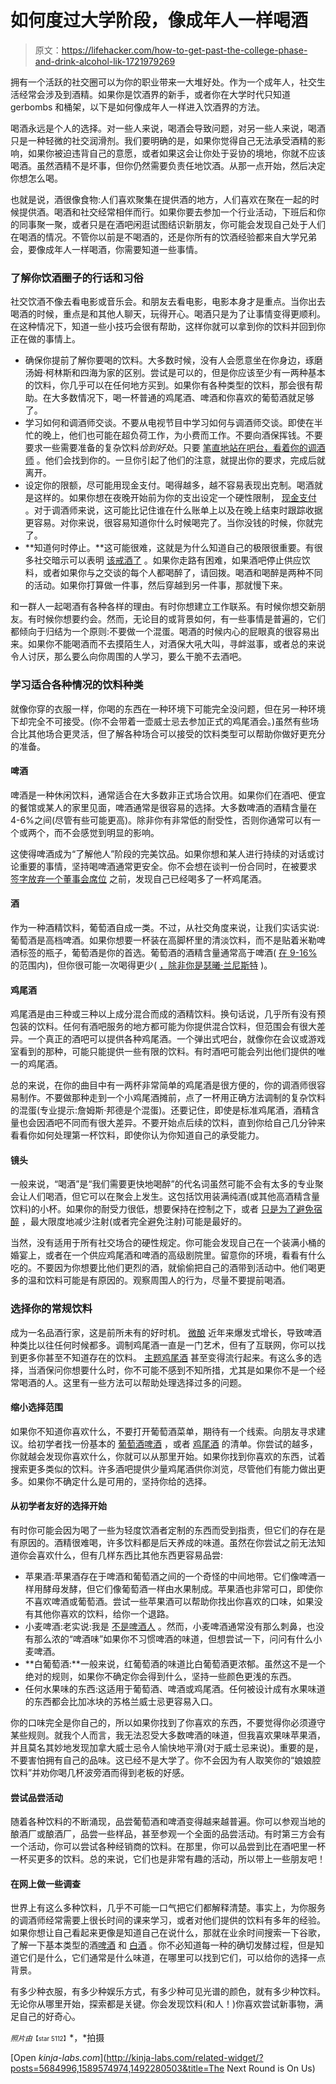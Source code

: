 # 如何度过大学阶段，像成年人一样喝酒

> 原文：<https://lifehacker.com/how-to-get-past-the-college-phase-and-drink-alcohol-lik-1721979269>

拥有一个活跃的社交圈可以为你的职业带来一大堆好处。作为一个成年人，社交生活经常会涉及到酒精。如果你是饮酒界的新手，或者你在大学时代只知道 gerbombs 和桶架，以下是如何像成年人一样进入饮酒界的方法。



喝酒永远是个人的选择。对一些人来说，喝酒会导致问题，对另一些人来说，喝酒只是一种轻微的社交润滑剂。我们要明确的是，如果你觉得自己无法承受酒精的影响，如果你被迫违背自己的意愿，或者如果这会让你处于妥协的境地，你就不应该喝酒。虽然酒精不是坏事，但你仍然需要负责任地饮酒。从那一点开始，然后决定你想怎么喝。

也就是说，酒很像食物:人们喜欢聚集在提供酒的地方，人们喜欢在聚在一起的时候提供酒。喝酒和社交经常相伴而行。如果你要去参加一个行业活动，下班后和你的同事聚一聚，或者只是在酒吧闲逛试图结识新朋友，你可能会发现自己处于人们在喝酒的情况。不管你以前是不喝酒的，还是你所有的饮酒经验都来自大学兄弟会，要像成年人一样喝酒，你需要知道一些事情。

### **了解你饮酒圈子的行话和习俗**

社交饮酒不像去看电影或音乐会。和朋友去看电影，电影本身才是重点。当你出去喝酒的时候，重点是和其他人聊天，玩得开心。喝酒只是为了让事情变得更顺利。在这种情况下，知道一些小技巧会很有帮助，这样你就可以拿到你的饮料并回到你正在做的事情上。

*   确保你提前了解你要喝的饮料。大多数时候，没有人会愿意坐在你身边，琢磨汤姆·柯林斯和四海为家的区别。尝试是可以的，但是你应该至少有一两种基本的饮料，你几乎可以在任何地方买到。如果你有各种类型的饮料，那会很有帮助。在大多数情况下，喝一杯普通的鸡尾酒、啤酒和你喜欢的葡萄酒就足够了。
*   学习如何和调酒师交谈。不要从电视节目中学习如何与调酒师交谈。即使在半忙的晚上，他们也可能在超负荷工作，为小费而工作。不要向酒保挥钱。不要要求一些需要准备的复杂饮料*恰到好处*。只要 [笔直地站在吧台，看着你的调酒师](https://lifehacker.com/the-most-effective-way-to-get-a-bartenders-attention-i-1463785984) 。他们会找到你的。一旦你引起了他们的注意，就提出你的要求，完成后就离开。
*   设定你的限额，尽可能用现金支付。喝得越多，越不容易表现出克制。喝酒就是这样的。如果你想在夜晚开始前为你的支出设定一个硬性限制， [现金支付](http://lifehacker.com/stick-to-cash-to-avoid-overindulging-at-the-bar-1618000981#_ga=1.155615102.431406394.1415821409) 。对于调酒师来说，这可能比记住谁在什么账单上以及在晚上结束时跟踪收据更容易。对你来说，很容易知道你什么时候喝完了。当你没钱的时候，你就完了。
*   **知道何时停止。**这可能很难，这就是为什么知道自己的极限很重要。有很多社交暗示可以表明 [该戒酒了](http://abovethelaw.com/2012/02/how-alcohol-can-help-you-network/2/) 。如果你走路有困难，如果酒吧停止供应饮料，或者如果你与之交谈的每个人都喝醉了，请回拨。喝酒和喝醉是两种不同的活动。如果你打算做一件事，然后穿越到另一件事，那就慢下来。

和一群人一起喝酒有各种各样的理由。有时你想建立工作联系。有时候你想交新朋友。有时候你想要约会。然而，无论目的或背景如何，有一些事情是普遍的，它们都倾向于归结为一个原则:不要做一个混蛋。喝酒的时候内心的屁眼真的很容易出来。如果你不能喝酒而不去摸陌生人，对酒保大吼大叫，寻衅滋事，或者总的来说令人讨厌，那么要么向你周围的人学习，要么干脆不去酒吧。

### **学习适合各种情况的饮料种类**

就像你穿的衣服一样，你喝的东西在一种环境下可能完全没问题，但在另一种环境下却完全不可接受。(你不会带着一壶威士忌去参加正式的鸡尾酒会。)虽然有些场合比其他场合更灵活，但了解各种场合可以接受的饮料类型可以帮助你做好更充分的准备。

#### **啤酒**

啤酒是一种休闲饮料，通常适合在大多数非正式场合饮用。如果你们在酒吧、便宜的餐馆或某人的家里见面，啤酒通常是很容易的选择。大多数啤酒的酒精含量在 4-6%之间(尽管有些可能更高)。除非你有非常低的耐受性，否则你通常可以有一个或两个，而不会感觉到明显的影响。

这使得啤酒成为“了解他人”阶段的完美饮品。如果你想和某人进行持续的对话或讨论重要的事情，坚持喝啤酒通常更安全。你不会想在谈判一份合同时，在被要求 [签字放弃一个董事会席位](http://boingboing.net/2014/04/27/sv.html) 之前，发现自己已经喝多了一杯鸡尾酒。

#### **酒**

作为一种酒精饮料，葡萄酒自成一类。不过，从社交角度来说，让我们实话实说:葡萄酒是高档啤酒。如果你想要一杯装在高脚杯里的清淡饮料，而不是贴着米勒啤酒标签的瓶子，葡萄酒是你的首选。葡萄酒的酒精含量通常高于啤酒( [在 9-16%](https://en.wikipedia.org/wiki/Alcohol_by_volume#Wine) 的范围内)，但你很可能一次喝得更少( [，除非你是瑟曦·兰尼斯特](http://media.tumblr.com/tumblr_mam0lcufmY1qimc6j.gif) )。

#### **鸡尾酒**

鸡尾酒是由三种或三种以上成分混合而成的酒精饮料。换句话说，几乎所有没有预包装的饮料。任何有酒吧服务的地方都可能为你提供混合饮料，但范围会有很大差异。一个真正的酒吧可以提供各种鸡尾酒。一个弹出式吧台，就像你在会议或游戏室看到的那种，可能只能提供一些有限的饮料。有时酒吧可能会列出他们提供的唯一的鸡尾酒。

总的来说，在你的曲目中有一两杯非常简单的鸡尾酒是很方便的，你的调酒师很容易制作。不要做那种走到一个小鸡尾酒摊前，点了一杯用正确方法调制的复杂饮料的混蛋(专业提示:詹姆斯·邦德是个混蛋)。还要记住，即使是标准鸡尾酒，酒精含量也会因酒吧不同而有很大差异。不要开始点后续的饮料，直到你给自己几分钟来看看你如何处理第一杯饮料，即使你认为你知道自己的承受能力。

#### **镜头**

一般来说，“喝酒”是“我们需要更快地喝醉”的代名词虽然可能不会有太多的专业聚会让人们喝酒，但它可以在聚会上发生。这包括饮用装满纯酒(或其他高酒精含量饮料)的小杯。如果你的耐受力很低，想要保持在控制之下，或者 [只是为了避免宿醉](https://lifehacker.com/hangover-cures-myth-legend-and-fact-5521089) ，最大限度地减少注射(或者完全避免注射)可能是最好的。

当然，没有适用于所有社交场合的硬性规定。你可能会发现自己在一个装满小桶的婚宴上，或者在一个供应鸡尾酒和啤酒的高级剧院里。留意你的环境，看看有什么吃的。不要因为你想要比他们更烈的酒，就偷偷把自己的酒带到活动中。他们喝更多的温和饮料可能是有原因的。观察周围人的行为，尽量不要提前喝酒。

### **选择你的常规饮料**

成为一名品酒行家，这是前所未有的好时机。 [微酿](https://en.wikipedia.org/wiki/Microbrewery) 近年来爆发式增长，导致啤酒种类比以往任何时候都多。调制鸡尾酒一直是一门艺术，但有了互联网，你可以找到更多你甚至不知道存在的饮料。 [主题鸡尾酒](http://mashable.com/2014/07/31/harry-potter-cocktails/) 甚至变得流行起来。有这么多的选择，当酒保问你想要什么时，你不可能不感到不知所措，尤其是如果你不是一个经常喝酒的人。这里有一些方法可以帮助处理选择过多的问题。

#### **缩小选择范围**

如果你不知道你喜欢什么，不要打开葡萄酒菜单，期待有一个线索。向朋友寻求建议。给初学者找一份基本的 [葡萄酒](http://wine.lovetoknow.com/wiki/Best_Wines_for_Beginners)[啤酒](http://icohol.com/best-starter-beers/) ，或者 [鸡尾酒](http://drinks.seriouseats.com/2013/05/25-essential-cocktails-everyone-should-know-cocktail-101-easy-mixed-drink-recipes-classic-cocktail-guide.html) 的清单。你尝试的越多，你就越会发现你喜欢什么，你就可以从那里开始。如果你找到你喜欢的东西，试着搜索更多类似的饮料。许多酒吧提供少量鸡尾酒供你浏览，尽管他们有能力做出更多。如果你不确定什么是可用的，坚持你给的选择。

#### **从初学者友好的选择开始**

有时你可能会因为喝了一些为轻度饮酒者定制的东西而受到指责，但它们的存在是有原因的。酒精很难喝，许多饮料都是后天养成的味道。虽然在你尝试之前无法知道你会喜欢什么，但有几样东西比其他东西更容易品尝:

*   苹果酒:苹果酒存在于啤酒和葡萄酒之间的一个奇怪的中间地带。它们像啤酒一样用酵母发酵，但它们像葡萄酒一样由水果制成。苹果酒也非常可口，即使你不喜欢啤酒或葡萄酒。尝试一些苹果酒可以帮助你找出你喜欢的口味，如果没有其他你喜欢的饮料，给你一个退路。
*   小麦啤酒:老实说:我是 [不是啤酒人](https://xkcd.com/1534/) 。然而，小麦啤酒通常没有那么刺鼻，也没有那么浓的“啤酒味”如果你不习惯啤酒的味道，但想尝试一下，问问有什么小麦啤酒。
*   **白葡萄酒:**一般来说，红葡萄酒的味道比白葡萄酒更浓郁。虽然这不是一个绝对的规则，如果你不确定你会得到什么，坚持一些颜色更浅的东西。
*   任何水果味的东西:这适用于葡萄酒、啤酒或鸡尾酒。任何被设计成有水果味道的东西都会比加冰块的苏格兰威士忌更容易入口。

你的口味完全是你自己的，所以如果你找到了你喜欢的东西，不要觉得你必须遵守某些规则。就我个人而言，我无法忍受大多数啤酒的味道，但我喜欢果味苹果酒，并且莫名其妙地发现加拿大威士忌令人愉快地平滑(对于威士忌来说)。重要的是，不要害怕拥有自己的品味。这已经不是大学了。你不会因为有人取笑你的“娘娘腔饮料”并劝你喝几杯波旁酒而得到老板的好感。

#### **尝试品尝活动**

随着各种饮料的不断涌现，品尝葡萄酒和啤酒变得越来越普遍。你可以参观当地的酿酒厂或酿酒厂，品尝一些样品，甚至参观一个全面的品尝活动。有时第三方会有一个活动，你可以尝试各种经销商的饮料。在那里，你可以品尝到比在酒吧里一杯一杯买更多的饮料。总的来说，它们也是非常有趣的活动，所以带上一些朋友吧！

#### **在网上做一些调查**

世界上有这么多种饮料，几乎不可能一口气把它们都解释清楚。事实上，为你服务的调酒师经常需要上很长时间的课来学习，或者对他们提供的饮料有多年的经验。如果你想让自己看起来更像是知道自己在说什么，那就在业余时间搜索一下谷歌，了解一下基本类型的酒[啤酒](http://www.freethehops.org/beereducation/introtobeerstyles.php) 和 [白酒](http://www.mikericcetti.com/the-basics-of-hard-liquors.html) 。你不必知道每一种的确切发酵过程，但是知道它们是什么，它们通常是什么味道，在哪里可以找到它们，可以给你的选择一点背景。

有多少种衣服，有多少种娱乐方式，有多少种可见光谱的颜色，就有多少种饮料。无论你从哪里开始，探索都是关键。你会发现饮料(和人！)你喜欢尝试新事物，满足自己的好奇心。

<small>*照片由*</small><small><small>【star 5112】</small></small>*，*拍摄

[Open *kinja-labs.com*](http://kinja-labs.com/related-widget/?posts=5684996,1589574974,1492280503&title=The Next Round is On Us)